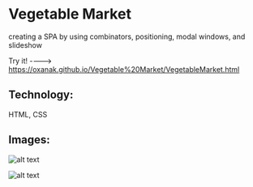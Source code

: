 # Vegetable Market

creating a SPA by using combinators, positioning, modal windows, and slideshow     

Try it! ----> https://oxanak.github.io/Vegetable%20Market/VegetableMarket.html

## Technology:
HTML, CSS

## Images: 

![alt text](https://github.com/OxanaK/SelectCatsMarket/blob/master/example_photos/cat1.jpg)

![alt text](https://github.com/OxanaK/SelectCatsMarket/blob/master/example_photos/cat2.jpg)

